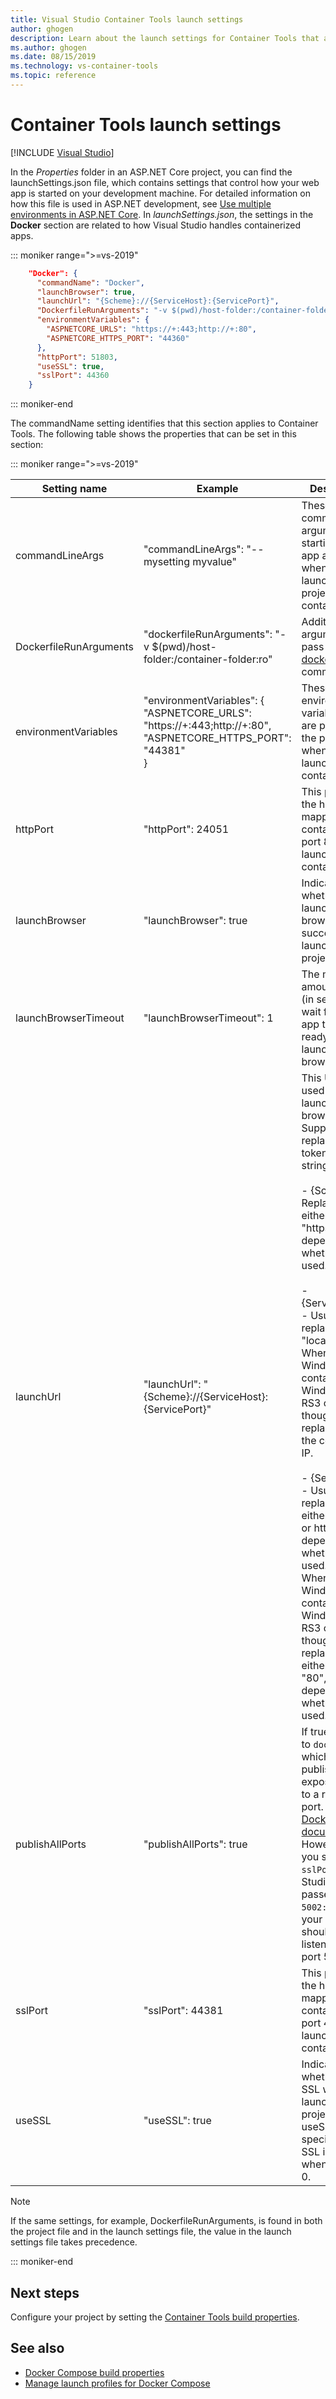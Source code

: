 ```yaml
---
title: Visual Studio Container Tools launch settings
author: ghogen
description: Learn about the launch settings for Container Tools that are related to how Visual Studio handles containerized apps.
ms.author: ghogen
ms.date: 08/15/2019
ms.technology: vs-container-tools
ms.topic: reference
---
```

# Container Tools launch settings

 [!INCLUDE [Visual Studio](~/includes/applies-to-version/vs-windows-only.md)]

In the *Properties* folder in an ASP.NET Core project, you can find the launchSettings.json file, which contains settings that control how your web app is started on your development machine. For detailed information on how this file is used in ASP.NET development, see [Use multiple environments in ASP.NET Core](/aspnet/core/fundamentals/environments?view=aspnetcore-2.2&preserve-view=true). In *launchSettings.json*, the settings in the **Docker** section are related to how Visual Studio handles containerized apps.

::: moniker range=">=vs-2019"

```json
    "Docker": {
      "commandName": "Docker",
      "launchBrowser": true,
      "launchUrl": "{Scheme}://{ServiceHost}:{ServicePort}",
      "DockerfileRunArguments": "-v $(pwd)/host-folder:/container-folder:ro",
      "environmentVariables": {
        "ASPNETCORE_URLS": "https://+:443;http://+:80",
        "ASPNETCORE_HTTPS_PORT": "44360"
      },
      "httpPort": 51803,
      "useSSL": true,
      "sslPort": 44360
    }
```

::: moniker-end

The commandName setting identifies that this section applies to Container Tools. The following table shows the properties that can be set in this section:


::: moniker range=">=vs-2019"

| Setting name         | Example                                               | Description                                                                                                             |
| -------------------- | ----------------------------------------------------- | ----------------------------------------------------------------------------------------------------------------------- |
| commandLineArgs      | "commandLineArgs": "--mysetting myvalue"              | These command-line arguments for starting your app are used when launching your project in the container.                                     |
|DockerfileRunArguments|"dockerfileRunArguments": "-v $(pwd)/host-folder:/container-folder:ro"|Additional arguments to pass to the [docker run](https://docs.docker.com/engine/reference/commandline/run/) command.|
| environmentVariables | "environmentVariables": {<br/>   "ASPNETCORE_URLS": "https://+:443;http://+:80", <br/>   "ASPNETCORE_HTTPS_PORT": "44381" <br/> }                    | These environment variable values are passed to the process when it is launched in the container.                       |
| httpPort             | "httpPort": 24051                                     | This port on the host is mapped to the container's port 80 when launching the container. |
| launchBrowser        | "launchBrowser": true                                 | Indicates whether to launch the browser after successfully launching the project.                                       |
| launchBrowserTimeout | "launchBrowserTimeout": 1                             | The maximum amount of time (in seconds) to wait for the app to be ready before launching the browser. |
| launchUrl            | "launchUrl": "{Scheme}://{ServiceHost}:{ServicePort}" | This URL is used when launching the browser. Supported replacement tokens for this string are: <br/><br/> - {Scheme} - Replaced with either "http" or "https" depending on whether SSL is used. <br/><br/> - {ServiceHost} - Usually replaced with "localhost". <br/> When targeting Windows containers on Windows 10 RS3 or older, though, it is replaced with the container's IP. <br/><br/> - {ServicePort} - Usually replaced with either sslPort or httpPort, depending on whether SSL is used. <br/> When targeting Windows containers on Windows 10 RS3 or older, though, it is replaced with either "443" or "80", depending on whether SSL is used. |
| publishAllPorts    | "publishAllPorts": true                                 | If true, pass `-P` to `docker run` which will publish all exposed ports to a random port. See [Docker documentation](https://docs.docker.com/engine/reference/commandline/run/). However, when you specify `sslPort`, Visual Studio still passes `-p 5002:443`, so your service should still be listening on port 5002.|
| sslPort              | "sslPort": 44381                                      | This port on the host is mapped to the container's port 443 when launching the container. |
| useSSL               | "useSSL": true                                        | Indicates whether to use SSL when launching the project. If useSSL is not specified, then SSL is used when sslPort > 0. |

> [!NOTE]
> If the same settings, for example, DockerfileRunArguments, is found in both the project file and in the launch settings file, the value in the launch settings file takes precedence.

::: moniker-end

## Next steps

Configure your project by setting the [Container Tools build properties](container-msbuild-properties.md).

## See also

- [Docker Compose build properties](docker-compose-properties.md)
- [Manage launch profiles for Docker Compose](launch-profiles.md)
